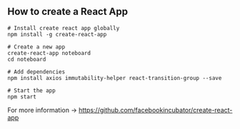 ## How to create a React App

```
# Install create react app globally 
npm install -g create-react-app

# Create a new app
create-react-app noteboard
cd noteboard

# Add dependencies
npm install axios immutability-helper react-transition-group --save

# Start the app
npm start

```

For more information -> <https://github.com/facebookincubator/create-react-app>
